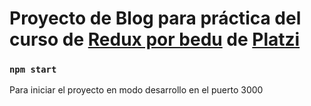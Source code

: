 
# Proyecto de Blog para práctica del curso de [Redux por bedu](https://platzi.com) de [Platzi](https://platzi.com/cursos/redux/)


### `npm start`
Para iniciar el proyecto en modo desarrollo en el puerto 3000


